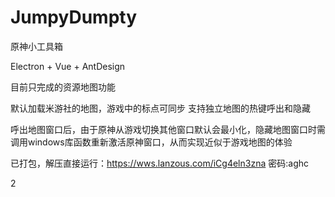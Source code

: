 # JumpyDumpty
原神小工具箱

Electron + Vue + AntDesign

目前只完成的资源地图功能

默认加载米游社的地图，游戏中的标点可同步
支持独立地图的热键呼出和隐藏

呼出地图窗口后，由于原神从游戏切换其他窗口默认会最小化，隐藏地图窗口时需调用windows库函数重新激活原神窗口，从而实现近似于游戏地图的体验

已打包，解压直接运行：https://wws.lanzous.com/iCg4eln3zna
密码:aghc

2